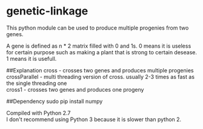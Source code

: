 # genetic-linkage

This python module can be used to produce multiple progenies from two genes.

A gene is defined as n * 2 matrix filled with 0 and 1s.
0 means it is useless for certain purpose such as making a plant that is strong to certain desease.
1 means it is usefull.

##Explanation
cross - crosses two genes and produces multiple progenies<br>
crossParallel - multi threading version of cross. usually 2-3 times as fast as the single threading one<br>
cross1 - crosses two genes and produces one progeny

##Dependency
sudo pip install numpy

Compiled with Python 2.7<br>
I don't recommend using Python 3 because it is slower than python 2.


